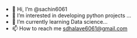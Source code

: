 - 👋 Hi, I’m @sachin6061
- 👀 I’m interested in developing python projects ...
- 🌱 I’m currently learning Data science...
- 📫 How to reach me  sdhalave6061@gmail.com

<!---
sachin6061/sachin6061 is a ✨ special ✨ repository because its `README.md` (this file) appears on your GitHub profile.
You can click the Preview link to take a look at your changes.
--->
